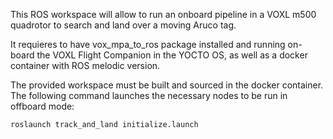 This ROS workspace will allow to run an onboard pipeline in a VOXL m500 quadrotor to search and land over a moving Aruco tag.

It requieres to have vox_mpa_to_ros package installed and running on-board the VOXL Flight Companion in the YOCTO OS, as well as a docker container with ROS melodic version.

The provided workspace must be built and sourced in the docker container. The following command launches the necessary nodes to be run in offboard mode:

```
roslaunch track_and_land initialize.launch
```
